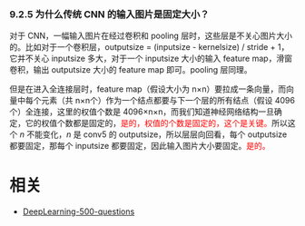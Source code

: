 

### 9.2.5 为什么传统 CNN 的输入图片是固定大小？


对于 CNN，一幅输入图片在经过卷积和 pooling 层时，这些层是不关心图片大小的。比如对于一个卷积层，outputsize = (inputsize - kernelsize) / stride + 1，它并不关心 inputsize 多大，对于一个 inputsize 大小的输入 feature map，滑窗卷积，输出 outputsize 大小的 feature map 即可。pooling 层同理。

但是在进入全连接层时，feature map（假设大小为 n×n）要拉成一条向量，而向量中每个元素（共 n×n个）作为一个结点都要与下一个层的所有结点（假设 4096 个）全连接，这里的权值个数是 4096×n×n，而我们知道神经网络结构一旦确定，它的权值个数都是固定的，<span style="color:red;">是的，权值的个数是固定的，这个是关键。</span>所以这个 $n$ 不能变化，$n$ 是 conv5 的 outputsize，所以层层向回看，每个 outputsize 都要固定，那每个 inputsize 都要固定，因此输入图片大小要固定。<span style="color:red;">是的。</span>



# 相关

- [DeepLearning-500-questions](https://github.com/scutan90/DeepLearning-500-questions)
